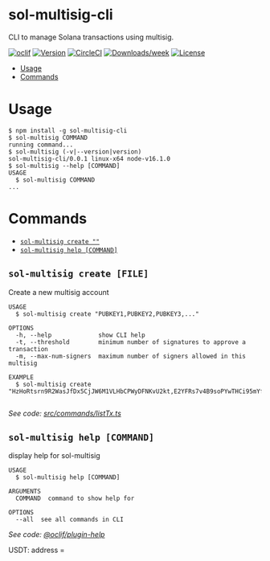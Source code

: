 sol-multisig-cli
================

CLI to manage Solana transactions using multisig.

[![oclif](https://img.shields.io/badge/cli-oclif-brightgreen.svg)](https://oclif.io)
[![Version](https://img.shields.io/npm/v/sol-multisig-cli.svg)](https://npmjs.org/package/sol-multisig-cli)
[![CircleCI](https://circleci.com/gh/keyko-io/solana-multisig-cli/tree/master.svg?style=shield)](https://circleci.com/gh/keyko-io/solana-multisig-cli/tree/master)
[![Downloads/week](https://img.shields.io/npm/dw/sol-multisig-cli.svg)](https://npmjs.org/package/sol-multisig-cli)
[![License](https://img.shields.io/npm/l/sol-multisig-cli.svg)](https://github.com/keyko-io/solana-multisig-cli/blob/master/package.json)

<!-- toc -->
* [Usage](#usage)
* [Commands](#commands)
<!-- tocstop -->
# Usage
<!-- usage -->
```sh-session
$ npm install -g sol-multisig-cli
$ sol-multisig COMMAND
running command...
$ sol-multisig (-v|--version|version)
sol-multisig-cli/0.0.1 linux-x64 node-v16.1.0
$ sol-multisig --help [COMMAND]
USAGE
  $ sol-multisig COMMAND
...
```
<!-- usagestop -->
# Commands
<!-- commands -->
* [`sol-multisig create ""`](#sol-multisig-create-file)
* [`sol-multisig help [COMMAND]`](#sol-multisig-help-command)

## `sol-multisig create [FILE]`

Create a new multisig account 

```
USAGE
  $ sol-multisig create "PUBKEY1,PUBKEY2,PUBKEY3,..."

OPTIONS
  -h, --help             show CLI help
  -t, --threshold        minimum number of signatures to approve a transaction
  -m, --max-num-signers  maximum number of signers allowed in this multisig
  
EXAMPLE
  $ sol-multisig create "HzHoRtsrn9R2WasJfDx5CjJW6M1VLHbCPWyDFNKvU2kt,E2YFRs7v4B9soPYwTHCi95mYfYGonsbfJVvp9UUEity7,H7zDLSiDePhZuCaQGE7Sa9z83bpNLnaeXyDk5xJqDAWW"
  
```

_See code: [src/commands/listTx.ts](https://github.com/keyko-io/solana-multisig-cli/blob/v0.0.1/src/commands/listTx.ts)_

## `sol-multisig help [COMMAND]`

display help for sol-multisig

```
USAGE
  $ sol-multisig help [COMMAND]

ARGUMENTS
  COMMAND  command to show help for

OPTIONS
  --all  see all commands in CLI
```

_See code: [@oclif/plugin-help](https://github.com/oclif/plugin-help/blob/v3.2.3/src/commands/help.ts)_
<!-- commandsstop -->


USDT: address = 
